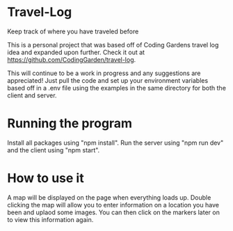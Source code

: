 # Travel-Log
Keep track of where you have traveled before

This is a personal project that was based off of Coding Gardens travel log idea and expanded upon further. Check it out at https://github.com/CodingGarden/travel-log.

This will continue to be a work in progress and any suggestions are appreciated! Just pull the code and set up your environment variables based off in a .env file using the examples in the same directory for both the client and server.

# Running the program
Install all packages using "npm install". Run the server using "npm run dev" and the client using "npm start".

# How to use it
A map will be displayed on the page when everything loads up. Double clicking the map will allow you to enter information on a location you have been and uplaod some images. You can then click on the markers later on to view this information again.